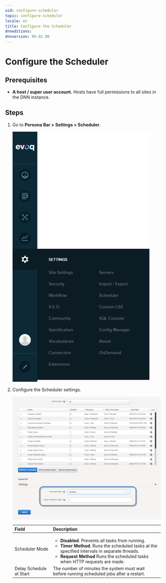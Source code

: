 ```yaml
---
uid: configure-scheduler
topic: configure-scheduler
locale: en
title: Configure the Scheduler
dnneditions: 
dnnversion: 09.02.00
---
```


# Configure the Scheduler

## Prerequisites

*   **A host / super user account.** Hosts have full permissions to all sites in the DNN instance.

## Steps

1.  Go to **Persona Bar \> Settings \> Scheduler**.
    
    ![Persona Bar > Settings > Scheduler](/images/scr-pbar-host-Settings-E91.png)
    
2.  Configure the Scheduler settings.
    
      
    
    ![Host - Advanced - Schedule](/images/scr-HostSchedule-SchedulerMode.png)
    
      
    
    |**Field**|**Description**|
    |---|---|
    |Scheduler Mode|<ul><li><strong>Disabled</strong>. Prevents all tasks from running.</li><li><strong>Timer Method</strong>. Runs the scheduled tasks at the specified intervals in separate threads.</li><li><strong>Request Method</strong> Runs the scheduled tasks when HTTP requests are made.</li></ul>|
    |Delay Schedule at Start|The number of minutes the system must wait before running scheduled jobs after a restart.|